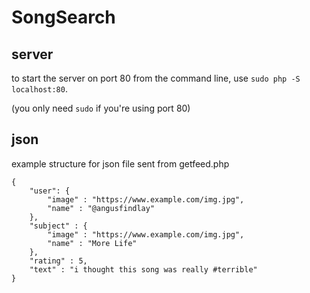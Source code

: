 # SongSearch

## server
to start the server on port 80 from the command line, use ```sudo php -S localhost:80```.

(you only need ```sudo``` if you're using port 80)

## json
example structure for json file sent from getfeed.php
```
{
	"user": {
		"image" : "https://www.example.com/img.jpg",
		"name" : "@angusfindlay"
	},
	"subject" : {
		"image" : "https://www.example.com/img.jpg",
		"name" : "More Life"
	},
	"rating" : 5,
	"text" : "i thought this song was really #terrible"
}
```
